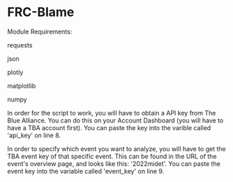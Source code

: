 # FRC-Blame

Module Requirements:

requests

json

plotly

matplotlib

numpy

In order for the script to work, you will have to obtain a API key from The Blue Alliance. You can do this on your Account Dashboard (you will have to have a TBA account first). You can paste the key into the varible called 'api_key' on line 8.

In order to specify which event you want to analyze, you will have to get the TBA event key of that specific event. This can be found in the URL of the event's overview page, and looks like this: '2022midet'. You can paste the event key into the variable called 'event_key' on line 9.
